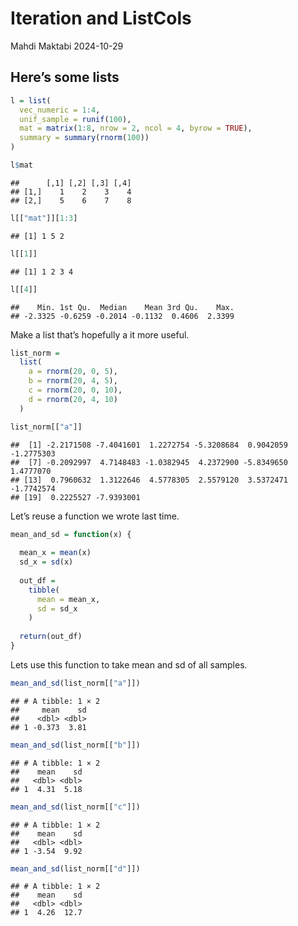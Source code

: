 Iteration and ListCols
================
Mahdi Maktabi
2024-10-29

## Here’s some lists

``` r
l = list(
  vec_numeric = 1:4,
  unif_sample = runif(100),
  mat = matrix(1:8, nrow = 2, ncol = 4, byrow = TRUE),
  summary = summary(rnorm(100))
)

l$mat
```

    ##      [,1] [,2] [,3] [,4]
    ## [1,]    1    2    3    4
    ## [2,]    5    6    7    8

``` r
l[["mat"]][1:3]
```

    ## [1] 1 5 2

``` r
l[[1]]
```

    ## [1] 1 2 3 4

``` r
l[[4]]
```

    ##    Min. 1st Qu.  Median    Mean 3rd Qu.    Max. 
    ## -2.3325 -0.6259 -0.2014 -0.1132  0.4606  2.3399

Make a list that’s hopefully a it more useful.

``` r
list_norm =
  list(
    a = rnorm(20, 0, 5),
    b = rnorm(20, 4, 5),
    c = rnorm(20, 0, 10),
    d = rnorm(20, 4, 10)
  )

list_norm[["a"]]
```

    ##  [1] -2.2171508 -7.4041601  1.2272754 -5.3208684  0.9042059 -1.2775303
    ##  [7] -0.2092997  4.7148483 -1.0382945  4.2372900 -5.8349650  1.4777070
    ## [13]  0.7960632  1.3122646  4.5778305  2.5579120  3.5372471 -1.7742574
    ## [19]  0.2225527 -7.9393001

Let’s reuse a function we wrote last time.

``` r
mean_and_sd = function(x) {
  
  mean_x = mean(x)
  sd_x = sd(x)
  
  out_df =
    tibble(
      mean = mean_x,
      sd = sd_x
    )
  
  return(out_df)
}
```

Lets use this function to take mean and sd of all samples.

``` r
mean_and_sd(list_norm[["a"]])
```

    ## # A tibble: 1 × 2
    ##     mean    sd
    ##    <dbl> <dbl>
    ## 1 -0.373  3.81

``` r
mean_and_sd(list_norm[["b"]])
```

    ## # A tibble: 1 × 2
    ##    mean    sd
    ##   <dbl> <dbl>
    ## 1  4.31  5.18

``` r
mean_and_sd(list_norm[["c"]])
```

    ## # A tibble: 1 × 2
    ##    mean    sd
    ##   <dbl> <dbl>
    ## 1 -3.54  9.92

``` r
mean_and_sd(list_norm[["d"]])
```

    ## # A tibble: 1 × 2
    ##    mean    sd
    ##   <dbl> <dbl>
    ## 1  4.26  12.7
